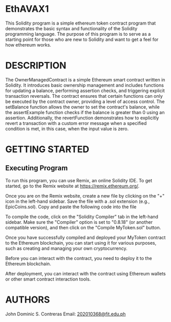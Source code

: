 # EthAVAX1
This Solidity program is a simple ethereum token contract program that demonstrates the basic syntax and functionality of the Solidity programming language. The purpose of this program is to serve as a starting point for those who are new to Solidity and want to get a feel for how ethereum works.
# DESCRIPTION
The OwnerManagedContract is a simple Ethereum smart contract written in Solidity. It introduces basic ownership management and includes functions for updating a balance, performing assertion checks, and triggering explicit transaction reversals. The contract ensures that certain functions can only be executed by the contract owner, providing a level of access control. The setBalance function allows the owner to set the contract's balance, while the assertExample function checks if the balance is greater than 0 using an assertion. Additionally, the revertFunction demonstrates how to explicitly revert a transaction with a custom error message when a specified condition is met, in this case, when the input value is zero.
# GETTING STARTED
## Executing Program
To run this program, you can use Remix, an online Solidity IDE. To get started, go to the Remix website at https://remix.ethereum.org/.

Once you are on the Remix website, create a new file by clicking on the "+" icon in the left-hand sidebar. Save the file with a .sol extension (e.g., EpicCoins.sol). Copy and paste the following code into the file

To compile the code, click on the "Solidity Compiler" tab in the left-hand sidebar. Make sure the "Compiler" option is set to "0.8.18" (or another compatible version), and then click on the "Compile MyToken.sol" button.

Once you have successfully compiled and deployed your MyToken contract to the Ethereum blockchain, you can start using it for various purposes, such as creating and managing your own cryptocurrency. 

Before you can interact with the contract, you need to deploy it to the Ethereum blockchain. 

After deployment, you can interact with the contract using Ethereum wallets or other smart contract interaction tools. 
# AUTHORS
John Dominic S. Contreras
Email: 202010368@fit.edu.ph
